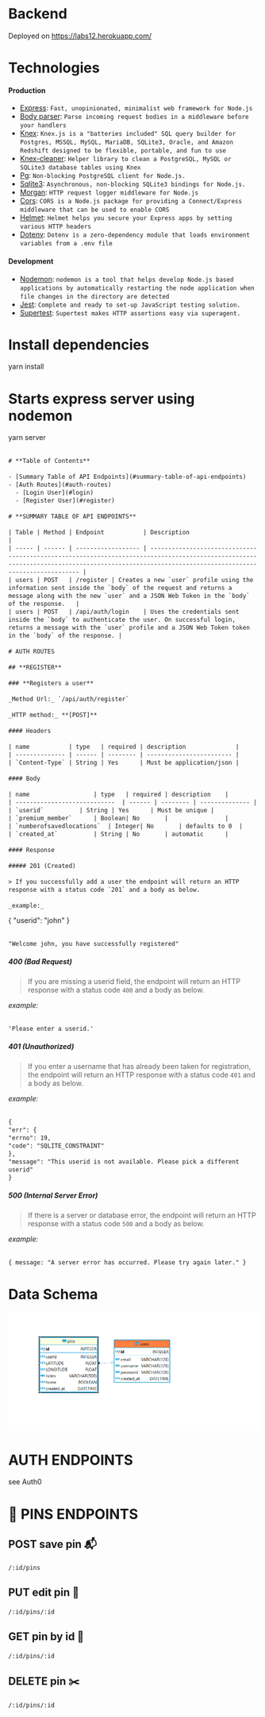 # Backend

Deployed on https://labs12.herokuapp.com/

# **Technologies**

#### Production

- [Express](https://www.npmjs.com/package/express): `Fast, unopinionated, minimalist web framework for Node.js`
- [Body parser](https://www.npmjs.com/package/body-parser): `Parse incoming request bodies in a middleware before your handlers`
- [Knex](https://www.npmjs.com/package/knex): `Knex.js is a "batteries included" SQL query builder for Postgres, MSSQL, MySQL, MariaDB, SQLite3, Oracle, and Amazon Redshift designed to be flexible, portable, and fun to use`
- [Knex-cleaner](https://www.npmjs.com/package/knex-cleaner): `Helper library to clean a PostgreSQL, MySQL or SQLite3 database tables using Knex`
- [Pg](https://www.npmjs.com/package/pg): `Non-blocking PostgreSQL client for Node.js.`
- [Sqlite3](https://www.npmjs.com/package/sqlite3): `Asynchronous, non-blocking SQLite3 bindings for Node.js.`
- [Morgan](https://www.npmjs.com/package/morgan): `HTTP request logger middleware for Node.js`
- [Cors](https://www.npmjs.com/package/cors): `CORS is a Node.js package for providing a Connect/Express middleware that can be used to enable CORS`
- [Helmet](https://www.npmjs.com/package/helmet): `Helmet helps you secure your Express apps by setting various HTTP headers`
- [Dotenv](https://www.npmjs.com/package/dotenv): `Dotenv is a zero-dependency module that loads environment variables from a .env file`

#### Development

- [Nodemon](https://www.npmjs.com/package/nodemon): `nodemon is a tool that helps develop Node.js based applications by automatically restarting the node application when file changes in the directory are detected`
- [Jest](https://www.npmjs.com/package/jest): `Complete and ready to set-up JavaScript testing solution.`
- [Supertest](https://www.npmjs.com/package/supertest): `Supertest makes HTTP assertions easy via superagent.`

# Install dependencies
yarn install

# Starts express server using nodemon
yarn server
```

# **Table of Contents**

- [Summary Table of API Endpoints](#summary-table-of-api-endpoints)
- [Auth Routes](#auth-routes)
  - [Login User](#login)
  - [Register User](#register)

# **SUMMARY TABLE OF API ENDPOINTS**

| Table | Method | Endpoint           | Description                                                                                                                                                                                    |
| ----- | ------ | ------------------ | ---------------------------------------------------------------------------------------------------------------------------------------------------------------------------------------------- |
| users | POST   | /register | Creates a new `user` profile using the information sent inside the `body` of the request and returns a message along with the new `user` and a JSON Web Token in the `body` of the response.   |
| users | POST   | /api/auth/login    | Uses the credentials sent inside the `body` to authenticate the user. On successful login, returns a message with the `user` profile and a JSON Web Token token in the `body` of the response. |

# AUTH ROUTES

## **REGISTER**

### **Registers a user**

_Method Url:_ `/api/auth/register`

_HTTP method:_ **[POST]**

#### Headers

| name           | type   | required | description              |
| -------------- | ------ | -------- | ------------------------ |
| `Content-Type` | String | Yes      | Must be application/json |

#### Body

| name       		 	| type   | required | description    |
| ---------------------------- 	| ------ | -------- | -------------- |
| `userid` 	 	 	| String | Yes      | Must be unique |
| `premium_member` 	 	| Boolean| No       |                |
| `numberofsavedlocations` 	| Integer| No       | defaults to 0  |
| `created_at` 	 		| String | No       | automatic      |

#### Response

##### 201 (Created)

> If you successfully add a user the endpoint will return an HTTP response with a status code `201` and a body as below.

_example:_

```

{
  "userid": "john"
}

```

"Welcome john, you have successfully registered"

```

##### 400 (Bad Request)

> If you are missing a userid field, the endpoint will return an HTTP response with a status code `400` and a body as below.

_example:_

```

'Please enter a userid.'

```

##### 401 (Unauthorized)

> If you enter a username that has already been taken for registration, the endpoint will return an HTTP response with a status code `401` and a body as below.

_example:_

```

{
"err": {
"errno": 19,
"code": "SQLITE_CONSTRAINT"
},
"message": "This userid is not available. Please pick a different userid"
}

```

##### 500 (Internal Server Error)

> If there is a server or database error, the endpoint will return an HTTP response with a status code `500` and a body as below.

_example:_

```

{ message: "A server error has occurred. Please try again later." }

```



# Data Schema
![Data Schema](./schema.png)

# AUTH ENDPOINTS

see Auth0

# 📌 PINS ENDPOINTS

## POST save pin 📬 
`/:id/pins`

## PUT edit pin 🔨 
`/:id/pins/:id`

## GET pin by id 🎯 
`/:id/pins/:id`

## DELETE pin ✂️ 
`/:id/pins/:id`
